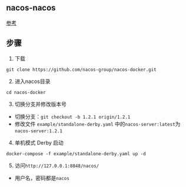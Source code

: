 

## nacos-nacos 
[参考](https://github.com/nacos-group/nacos-docker)

## 步骤
1. 下载
```
git clone https://github.com/nacos-group/nacos-docker.git
```

2.  进入nacos目录
```
cd nacos-docker
```

3. 切换分支并修改版本号
 * 切换分支：`git checkout -b 1.2.1 origin/1.2.1`
 * 修改文件 `example/standalone-derby.yaml` 中的`nacos-server:latest`为`nacos-server:1.2.1`

4. 单机模式 Derby 启动
```
docker-compose -f example/standalone-derby.yaml up -d
```
5. 访问`http://127.0.0.1:8848/nacos/`
 * 用户名，密码都是`nacos`

